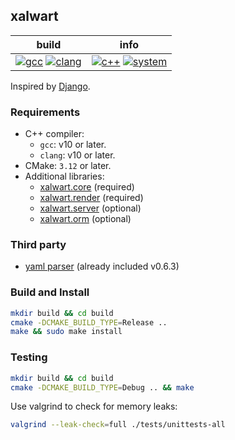 ## xalwart

| build | info |
|---|---|
| [![gcc](https://github.com/YuriyLisovskiy/xalwart/actions/workflows/tests-gcc.yml/badge.svg)](https://github.com/YuriyLisovskiy/xalwart/actions/workflows/tests-gcc.yml) [![clang](https://github.com/YuriyLisovskiy/xalwart/actions/workflows/tests-clang.yml/badge.svg)](https://github.com/YuriyLisovskiy/xalwart/actions/workflows/tests-clang.yml) | [![c++](https://img.shields.io/badge/c%2B%2B-20-6c85cf)](https://isocpp.org/) [![system](https://img.shields.io/badge/Ubuntu-OS-ef4800.svg?style=flat&logo=ubuntu)](https://ubuntu.com/) |

Inspired by [Django](https://github.com/django/django).

### Requirements
- C++ compiler:
    - `gcc`: v10 or later.
    - `clang`: v10 or later.
- CMake: `3.12` or later.
- Additional libraries:
    - [xalwart.core](https://github.com/YuriyLisovskiy/xalwart.core) (required)
    - [xalwart.render](https://github.com/YuriyLisovskiy/xalwart.render) (required)
    - [xalwart.server](https://github.com/YuriyLisovskiy/xalwart.server) (optional)
    - [xalwart.orm](https://github.com/YuriyLisovskiy/xalwart.orm) (optional)

### Third party
- [yaml parser](https://github.com/jbeder/yaml-cpp) (already included v0.6.3)

### Build and Install
```bash
mkdir build && cd build
cmake -DCMAKE_BUILD_TYPE=Release ..
make && sudo make install
```

### Testing
```bash
mkdir build && cd build
cmake -DCMAKE_BUILD_TYPE=Debug .. && make
```
Use valgrind to check for memory leaks:
```bash
valgrind --leak-check=full ./tests/unittests-all
```
